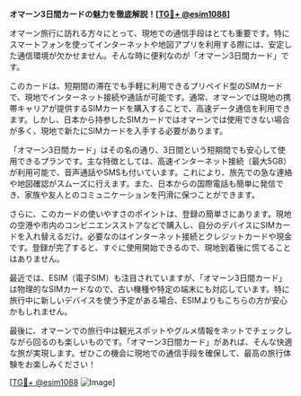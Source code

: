 **オマーン3日間カードの魅力を徹底解説！[[TG💪+ @esim1088](https://t.me/s/esim1088)]**

オマーン旅行に訪れる方々にとって、現地での通信手段はとても重要です。特にスマートフォンを使ってインターネットや地図アプリを利用する際には、安定した通信環境が欠かせません。そんな時に便利なのが「オマーン3日間カード」です。

このカードは、短期間の滞在でも手軽に利用できるプリペイド型のSIMカードで、現地でインターネット接続や通話が可能です。通常、オマーンでは現地の携帯キャリアが提供するSIMカードを購入することで、高速データ通信を利用できます。しかし、日本から持参したSIMカードではオマーンでは使用できない場合が多く、現地で新たにSIMカードを入手する必要があります。

「オマーン3日間カード」はその名の通り、3日間という短期間でも安心して使用できるプランです。主な特徴としては、高速インターネット接続（最大5GB）が利用可能で、音声通話やSMSも付いています。これにより、旅先での急な連絡や地図確認がスムーズに行えます。また、日本からの国際電話も簡単に発信でき、家族や友人とのコミュニケーションを円滑に保つことができます。

さらに、このカードの使いやすさのポイントは、登録の簡単さにあります。現地の空港や市内のコンビニエンスストアなどで購入し、自分のデバイスにSIMカードを入れ替えるだけ。必要なのはインターネット接続とクレジットカードや現金です。登録が完了すると、すぐに使用開始できるので、現地到着後に慌てることはありません。

最近では、ESIM（電子SIM）も注目されていますが、「オマーン3日間カード」は物理的なSIMカードなので、古い機種や特定の端末にも対応しています。特に旅行中に新しいデバイスを使う予定がある場合、ESIMよりもこちらの方が安心かもしれません。

最後に、オマーンでの旅行中は観光スポットやグルメ情報をネットでチェックしながら回るのも楽しいものです。「オマーン3日間カード」があれば、そんな快適な旅が実現します。ぜひこの機会に現地での通信手段を確保して、最高の旅行体験をお楽しみください！

[[TG💪+ @esim1088](https://t.me/s/esim1088) ![Image](https://i.postimg.cc/Y0z9fWf4/image.png)]